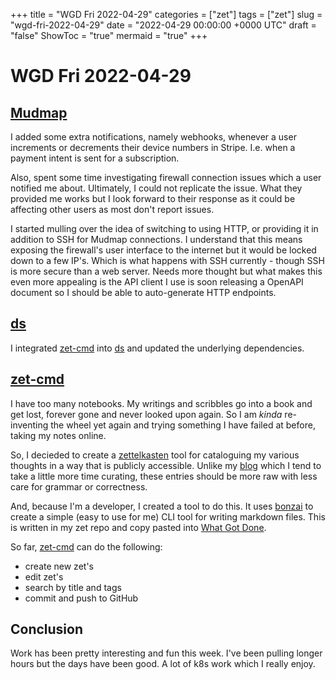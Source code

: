 +++
title = "WGD Fri 2022-04-29"
categories = ["zet"]
tags = ["zet"]
slug = "wgd-fri-2022-04-29"
date = "2022-04-29 00:00:00 +0000 UTC"
draft = "false"
ShowToc = "true"
mermaid = "true"
+++

# WGD Fri 2022-04-29

## [Mudmap](https://mudmap.io)

I added some extra notifications, namely webhooks, whenever a user
increments or decrements their device numbers in Stripe. I.e. when 
a payment intent is sent for a subscription. 

Also, spent some time investigating firewall connection issues which 
a user notified me about. Ultimately, I could not replicate the issue. 
What they provided me works but I look forward to their response as 
it could be affecting other users as most don't report issues.

I started mulling over the idea of switching to using HTTP, or 
providing it in addition to SSH for Mudmap connections. I understand
that this means exposing the firewall's user interface to the internet
but it would be locked down to a few IP's. Which is what happens with 
SSH currently - though SSH is more secure than a web server. Needs 
more thought but what makes this even more appealing is the API client 
I use is soon releasing a OpenAPI document so I should be able to 
auto-generate HTTP endpoints.

## [ds]

I integrated [zet-cmd] into [ds] and updated the underlying dependencies. 

## [zet-cmd]

I have too many notebooks. My writings and scribbles go into a book
and get lost, forever gone and never looked upon again. So I am 
*kinda* re-inventing the wheel yet again and trying something I
have failed at before, taking my notes online.

So, I decieded to create a [zettelkasten] tool for cataloguing my 
various thoughts in a way that is publicly accessible. Unlike my 
[blog](https://danielms.site) which I tend to take a little more
time curating, these entries should be more raw with less care for 
grammar or correctness. 

And, because I'm a developer, I created a tool to do this. It uses
[bonzai] to create a simple (easy to use for me) CLI tool for writing 
markdown files. This is written in my zet repo and copy pasted into 
[What Got Done](https://whatgotdone.com).

So far, [zet-cmd] can do the following:

- create new zet's 
- edit zet's 
- search by title and tags 
- commit and push to GitHub 

## Conclusion

Work has been pretty interesting and fun this week. I've been pulling
longer hours but the days have been good. A lot of k8s work which I
really enjoy.

[zettelkasten]: https://luhmann.surge.sh
[bonzai]: https://github.com/rwxrob/bonzai
[zet-cmd]: https://github.com/zet-cmd
[ds]: https://github.com/danielmichaels/ds

